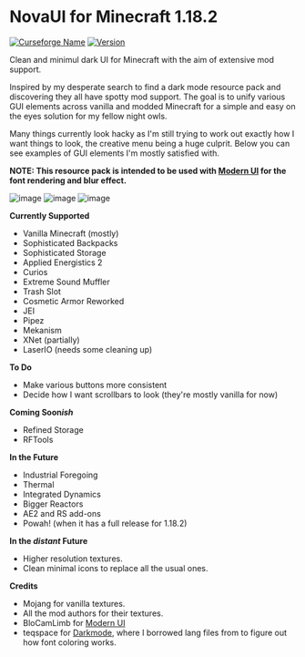 # NovaUI for Minecraft 1.18.2

[![Curseforge Name](https://cf.way2muchnoise.eu/title/634604.svg)](https://www.curseforge.com/minecraft/texture-packs/novaui) [![Version](https://cf.way2muchnoise.eu/versions/For%20MC_634604_all.svg)](https://www.curseforge.com/minecraft/texture-packs/novaui)

Clean and minimul dark UI for Minecraft with the aim of extensive mod support. 

Inspired by my desperate search to find a dark mode resource pack and discovering they all have spotty mod support. The goal is to unify various GUI elements across vanilla and modded Minecraft for a simple and easy on the eyes solution for my fellow night owls. 

Many things currently look hacky as I'm still trying to work out exactly how I want things to look, the creative menu being a huge culprit. Below you can see examples of GUI elements I'm mostly satisfied with.

<b>NOTE: This resource pack is intended to be used with [Modern UI](https://www.curseforge.com/minecraft/mc-mods/modern-ui) for the font rendering and blur effect.</b>

![image](https://i.imgur.com/LrNZipR.png) ![image](https://i.imgur.com/e2lMutV.png)
![image](https://user-images.githubusercontent.com/85393060/174419434-4f3c48a2-2428-4e45-93b0-193858b04aa1.png)

<b>Currently Supported</b>
- Vanilla Minecraft (mostly)
- Sophisticated Backpacks
- Sophisticated Storage
- Applied Energistics 2
- Curios
- Extreme Sound Muffler
- Trash Slot
- Cosmetic Armor Reworked
- JEI
- Pipez
- Mekanism
- XNet (partially)
- LaserIO (needs some cleaning up)

<b>To Do</b>
 - Make various buttons more consistent
 - Decide how I want scrollbars to look (they're mostly vanilla for now)

<b>Coming Soon<i>ish</i></b>
- Refined Storage
- RFTools

<b>In the Future</b>
- Industrial Foregoing
- Thermal
- Integrated Dynamics
- Bigger Reactors
- AE2 and RS add-ons
- Powah! (when it has a full release for 1.18.2)

<b>In the <i>distant</i> Future</b>
- Higher resolution textures.
- Clean minimal icons to replace all the usual ones.

<b>Credits</b>
- Mojang for vanilla textures.
- All the mod authors for their textures.
- BloCamLimb for [Modern UI](https://www.curseforge.com/minecraft/mc-mods/modern-ui)
- teqspace for [Darkmode](https://www.curseforge.com/minecraft/texture-packs/darkmode), where I borrowed lang files from to figure out how font coloring works.
